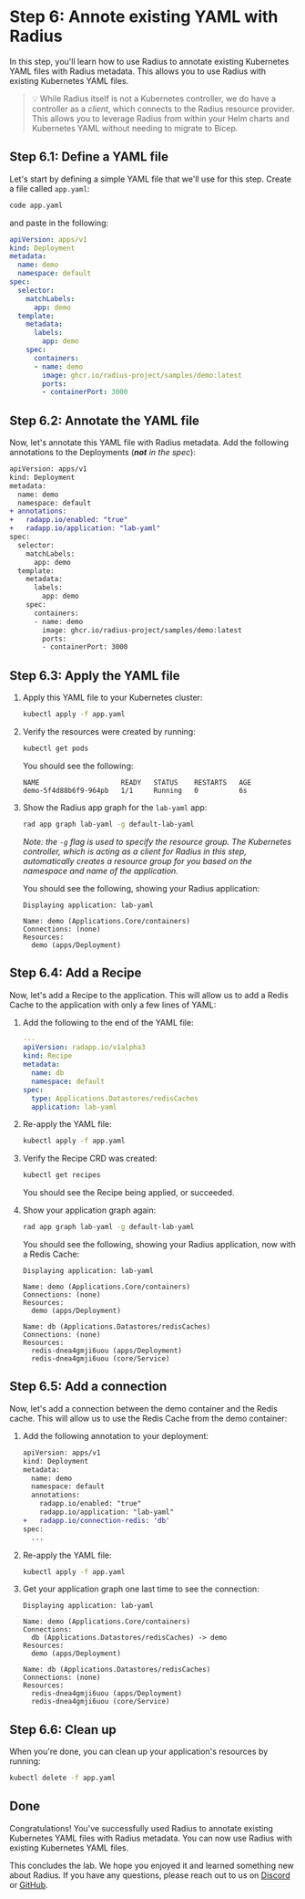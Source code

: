 # Step 6: Annote existing YAML with Radius

In this step, you'll learn how to use Radius to annotate existing Kubernetes YAML files with Radius metadata. This allows you to use Radius with existing Kubernetes YAML files.

> 💡 While Radius itself is not a Kubernetes controller, we do have a controller as a _client_, which connects to the Radius resource provider. This allows you to leverage Radius from within your Helm charts and Kubernetes YAML without needing to migrate to Bicep.

## Step 6.1: Define a YAML file

Let's start by defining a simple YAML file that we'll use for this step. Create a file called `app.yaml`:

```bash
code app.yaml
```

and paste in the following:

```yaml
apiVersion: apps/v1
kind: Deployment
metadata:
  name: demo
  namespace: default
spec:
  selector:
    matchLabels:
      app: demo
  template:
    metadata:
      labels:
        app: demo
    spec:
      containers:
      - name: demo
        image: ghcr.io/radius-project/samples/demo:latest
        ports:
        - containerPort: 3000
```

## Step 6.2: Annotate the YAML file

Now, let's annotate this YAML file with Radius metadata. Add the following annotations to the Deployments (_**not** in the spec_):

```diff
apiVersion: apps/v1
kind: Deployment
metadata:
  name: demo
  namespace: default
+ annotations:
+   radapp.io/enabled: "true"
+   radapp.io/application: "lab-yaml"
spec:
  selector:
    matchLabels:
      app: demo
  template:
    metadata:
      labels:
        app: demo
    spec:
      containers:
      - name: demo
        image: ghcr.io/radius-project/samples/demo:latest
        ports:
        - containerPort: 3000
```

## Step 6.3: Apply the YAML file

1. Apply this YAML file to your Kubernetes cluster:

   ```bash
   kubectl apply -f app.yaml
   ```

1. Verify the resources were created by running:

   ```bash
   kubectl get pods
   ```
   
   You should see the following:
   
   ```
   NAME                    READY   STATUS    RESTARTS   AGE
   demo-5f4d88b6f9-964pb   1/1     Running   0          6s
   ```

1. Show the Radius app graph for the `lab-yaml` app:

   ```bash
   rad app graph lab-yaml -g default-lab-yaml
   ```

   _Note: the `-g` flag is used to specify the resource group. The Kubernetes controller, which is acting as a client for Radius in this step, automatically creates a resource group for you based on the namespace and name of the application._

   You should see the following, showing your Radius application:
   
   ```
   Displaying application: lab-yaml
   
   Name: demo (Applications.Core/containers)
   Connections: (none)
   Resources:
     demo (apps/Deployment)
   ```

## Step 6.4: Add a Recipe

Now, let's add a Recipe to the application. This will allow us to add a Redis Cache to the application with only a few lines of YAML:

1. Add the following to the end of the YAML file:

   ```yaml
   ---
   apiVersion: radapp.io/v1alpha3
   kind: Recipe
   metadata:
     name: db
     namespace: default
   spec:
     type: Applications.Datastores/redisCaches
     application: lab-yaml
   ```

1. Re-apply the YAML file:

   ```bash
   kubectl apply -f app.yaml
   ```

1. Verify the Recipe CRD was created:

   ```bash
   kubectl get recipes
   ```

   You should see the Recipe being applied, or succeeded.

1. Show your application graph again:

   ```bash
   rad app graph lab-yaml -g default-lab-yaml
   ```

   You should see the following, showing your Radius application, now with a Redis Cache:

   ```
   Displaying application: lab-yaml
   
   Name: demo (Applications.Core/containers)
   Connections: (none)
   Resources:
     demo (apps/Deployment)
   
   Name: db (Applications.Datastores/redisCaches)
   Connections: (none)
   Resources:
     redis-dnea4gmji6uou (apps/Deployment)
     redis-dnea4gmji6uou (core/Service)
   ```

## Step 6.5: Add a connection

Now, let's add a connection between the demo container and the Redis cache. This will allow us to use the Redis Cache from the demo container:

1. Add the following annotation to your deployment:

   ```diff
   apiVersion: apps/v1
   kind: Deployment
   metadata:
     name: demo
     namespace: default
     annotations:
       radapp.io/enabled: "true"
       radapp.io/application: "lab-yaml"
   +   radapp.io/connection-redis: 'db'
   spec:
     ...
   ```

1. Re-apply the YAML file:

   ```bash
   kubectl apply -f app.yaml
   ```

1. Get your application graph one last time to see the connection:

   ```
   Displaying application: lab-yaml
   
   Name: demo (Applications.Core/containers)
   Connections:
     db (Applications.Datastores/redisCaches) -> demo
   Resources:
     demo (apps/Deployment)
   
   Name: db (Applications.Datastores/redisCaches)
   Connections: (none)
   Resources:
     redis-dnea4gmji6uou (apps/Deployment)
     redis-dnea4gmji6uou (core/Service)
   ```

## Step 6.6: Clean up

When you're done, you can clean up your application's resources by running:

```bash
kubectl delete -f app.yaml
```

## Done

Congratulations! You've successfully used Radius to annotate existing Kubernetes YAML files with Radius metadata. You can now use Radius with existing Kubernetes YAML files.

This concludes the lab. We hope you enjoyed it and learned something new about Radius. If you have any questions, please reach out to us on [Discord](https://aka.ms/radius/discord) or [GitHub](https://github.com/radius-project/radius).
